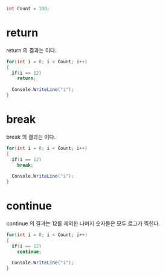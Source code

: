 ```c#
int Count = 100;
```

# return
return 의 결과는 이다.
```c#
for(int i = 0; i < Count; i++)
{
  if(i == 12)
    return;
   
  Console.WriteLine("i");
}
```

# break  
break 의 결과는 이다.
```c#
for(int i = 0; i < Count; i++)
{
  if(i == 12)
    break;
    
  Console.WriteLine("i");
}
```
# continue  
continue 의 결과는 12를 제외한 나머지 숫자들은 모두 로그가 찍힌다.
```c#
for(int i = 0; i < Count; i++)
{
  if(i == 12)
    continue;
    
  Console.WriteLine("i");
}
```
